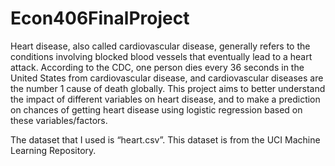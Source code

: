 # Econ406FinalProject
Heart disease, also called cardiovascular disease, generally refers to the conditions involving blocked blood vessels that eventually lead to a heart attack.
According to the CDC, one person dies every 36 seconds in the United States from cardiovascular disease, and cardiovascular diseases are the number 1 cause of
death globally. This project aims to better understand the impact of different variables on heart disease, and to make a prediction on chances of getting heart
disease using logistic regression based on these variables/factors.

The dataset that I used is “heart.csv”. This dataset is from the UCI Machine Learning Repository.
